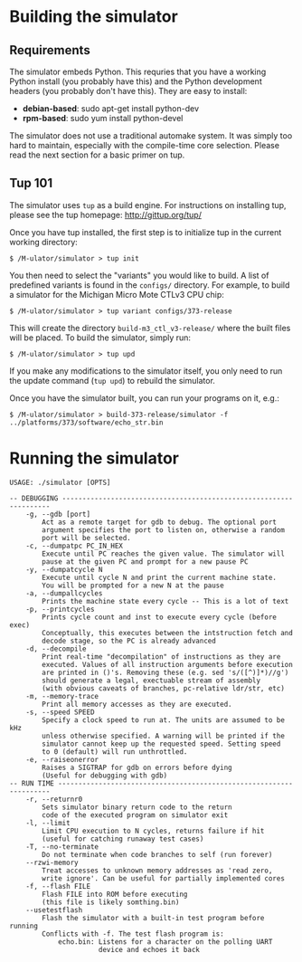 Building the simulator
======================

Requirements
------------

The simulator embeds Python. This requries that you have a working Python
install (you probably have this) and the Python development headers (you
probably don't have this). They are easy to install:

 * __debian-based__: sudo apt-get install python-dev
 * __rpm-based__: sudo yum install python-devel

The simulator does not use a traditional automake system. It was simply too
hard to maintain, especially with the compile-time core selection. Please read
the next section for a basic primer on tup.

Tup 101
-------

The simulator uses `tup` as a build engine. For instructions on installing tup,
please see the tup homepage: http://gittup.org/tup/

Once you have tup installed, the first step is to initialize tup in the current
working directory:

    $ /M-ulator/simulator > tup init

You then need to select the "variants" you would like to build. A list of
predefined variants is found in the `configs/` directory. For example, to build
a simulator for the Michigan Micro Mote CTLv3 CPU chip:

    $ /M-ulator/simulator > tup variant configs/373-release

This will create the directory `build-m3_ctl_v3-release/` where the built files
will be placed. To build the simulator, simply run:

    $ /M-ulator/simulator > tup upd

If you make any modifications to the simulator itself, you only need to run the
update command (`tup upd`) to rebuild the simulator.

Once you have the simulator built, you can run your programs on it, e.g.:

    $ /M-ulator/simulator > build-373-release/simulator -f ../platforms/373/software/echo_str.bin


# Running the simulator

```
USAGE: ./simulator [OPTS]

-- DEBUGGING -------------------------------------------------------------------
	-g, --gdb [port]
		Act as a remote target for gdb to debug. The optional port
		argument specifies the port to listen on, otherwise a random
		port will be selected.
	-c, --dumpatpc PC_IN_HEX
		Execute until PC reaches the given value. The simulator will
		pause at the given PC and prompt for a new pause PC
	-y, --dumpatcycle N
		Execute until cycle N and print the current machine state.
		You will be prompted for a new N at the pause
	-a, --dumpallcycles
		Prints the machine state every cycle -- This is a lot of text
	-p, --printcycles
		Prints cycle count and inst to execute every cycle (before exec)
		Conceptually, this executes between the intstruction fetch and
		decode stage, so the PC is already advanced
	-d, --decompile
		Print real-time "decompilation" of instructions as they are
		executed. Values of all instruction arguments before execution
		are printed in ()'s. Removing these (e.g. sed 's/([^)]*)//g')
		should generate a legal, exectuable stream of assembly
		(with obvious caveats of branches, pc-relative ldr/str, etc)
	-m, --memory-trace
		Print all memory accesses as they are executed.
	-s, --speed SPEED
		Specify a clock speed to run at. The units are assumed to be kHz
		unless otherwise specified. A warning will be printed if the
		simulator cannot keep up the requested speed. Setting speed
		to 0 (default) will run unthrottled.
	-e, --raiseonerror
		Raises a SIGTRAP for gdb on errors before dying
		(Useful for debugging with gdb)
-- RUN TIME --------------------------------------------------------------------
	-r, --returnr0
		Sets simulator binary return code to the return
		code of the executed program on simulator exit
	-l, --limit
		Limit CPU execution to N cycles, returns failure if hit
		(useful for catching runaway test cases)
	-T, --no-terminate
		Do not terminate when code branches to self (run forever)
	--rzwi-memory
		Treat accesses to unknown memory addresses as 'read zero,
		write ignore'. Can be useful for partially implemented cores
	-f, --flash FILE
		Flash FILE into ROM before executing
		(this file is likely somthing.bin)
	--usetestflash
		Flash the simulator with a built-in test program before running
		Conflicts with -f. The test flash program is:
			echo.bin: Listens for a character on the polling UART
			          device and echoes it back
```
